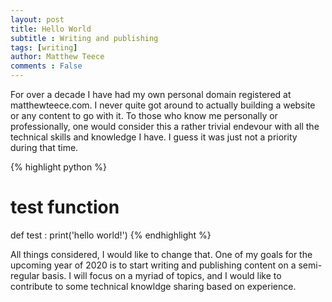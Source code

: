 ```yaml
---
layout: post
title: Hello World
subtitle : Writing and publishing 
tags: [writing]
author: Matthew Teece
comments : False
---
```


For over a decade I have had my own personal domain registered at matthewteece.com. I never quite got around to actually building a website or any content to go with it. To those who know me personally or professionally, one would consider this a rather trivial endevour with all the technical skills and knowledge I have. I guess it was just not a priority during that time.

{% highlight python %}
# test function
def test :
    print('hello world!')
{% endhighlight %}

All things considered, I would like to change that. One of my goals for the upcoming year of 2020 is to start writing and publishing content on a semi-regular basis. I will focus on a myriad of topics, and I would like to contribute to some technical knowldge sharing based on experience.


